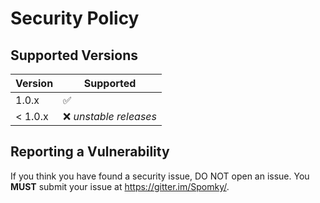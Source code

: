 # Security Policy

## Supported Versions

| Version | Supported          |
| ------- | ------------------ |
| 1.0.x   | :white_check_mark: |
| < 1.0.x | :x: *unstable releases* |

## Reporting a Vulnerability

If you think you have found a security issue, DO NOT open an issue.
You **MUST** submit your issue at https://gitter.im/Spomky/.
